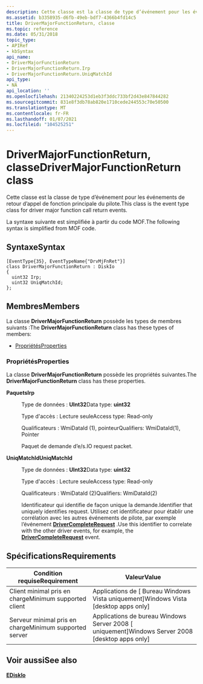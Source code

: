 ```yaml
---
description: Cette classe est la classe de type d’événement pour les événements de retour d’appel de fonction principale du pilote. La syntaxe suivante est simplifiée à partir du code MOF.
ms.assetid: b3358935-d6fb-49eb-bdf7-4366b4fd14c5
title: DriverMajorFunctionReturn, classe
ms.topic: reference
ms.date: 05/31/2018
topic_type:
- APIRef
- kbSyntax
api_name:
- DriverMajorFunctionReturn
- DriverMajorFunctionReturn.Irp
- DriverMajorFunctionReturn.UniqMatchId
api_type:
- NA
api_location: ''
ms.openlocfilehash: 21340224253d1eb3f3ddc733bf2d43e847844282
ms.sourcegitcommit: 831e8f3db78ab820e1710cede244553c70e50500
ms.translationtype: MT
ms.contentlocale: fr-FR
ms.lasthandoff: 01/07/2021
ms.locfileid: "104525251"
---
```

# <a name="drivermajorfunctionreturn-class"></a><span data-ttu-id="d57b2-104">DriverMajorFunctionReturn, classe</span><span class="sxs-lookup"><span data-stu-id="d57b2-104">DriverMajorFunctionReturn class</span></span>

<span data-ttu-id="d57b2-105">Cette classe est la classe de type d’événement pour les événements de retour d’appel de fonction principale du pilote.</span><span class="sxs-lookup"><span data-stu-id="d57b2-105">This class is the event type class for driver major function call return events.</span></span>

<span data-ttu-id="d57b2-106">La syntaxe suivante est simplifiée à partir du code MOF.</span><span class="sxs-lookup"><span data-stu-id="d57b2-106">The following syntax is simplified from MOF code.</span></span>

## <a name="syntax"></a><span data-ttu-id="d57b2-107">Syntaxe</span><span class="sxs-lookup"><span data-stu-id="d57b2-107">Syntax</span></span>

``` syntax
[EventType{35}, EventTypeName{"DrvMjFnRet"}]
class DriverMajorFunctionReturn : DiskIo
{
  uint32 Irp;
  uint32 UniqMatchId;
};
```

## <a name="members"></a><span data-ttu-id="d57b2-108">Membres</span><span class="sxs-lookup"><span data-stu-id="d57b2-108">Members</span></span>

<span data-ttu-id="d57b2-109">La classe **DriverMajorFunctionReturn** possède les types de membres suivants :</span><span class="sxs-lookup"><span data-stu-id="d57b2-109">The **DriverMajorFunctionReturn** class has these types of members:</span></span>

-   [<span data-ttu-id="d57b2-110">Propriétés</span><span class="sxs-lookup"><span data-stu-id="d57b2-110">Properties</span></span>](#properties)

### <a name="properties"></a><span data-ttu-id="d57b2-111">Propriétés</span><span class="sxs-lookup"><span data-stu-id="d57b2-111">Properties</span></span>

<span data-ttu-id="d57b2-112">La classe **DriverMajorFunctionReturn** possède les propriétés suivantes.</span><span class="sxs-lookup"><span data-stu-id="d57b2-112">The **DriverMajorFunctionReturn** class has these properties.</span></span>

<dl> <dt>

<span data-ttu-id="d57b2-113">**Paquets**</span><span class="sxs-lookup"><span data-stu-id="d57b2-113">**Irp**</span></span>
</dt> <dd> <dl> <dt>

<span data-ttu-id="d57b2-114">Type de données : **UInt32**</span><span class="sxs-lookup"><span data-stu-id="d57b2-114">Data type: **uint32**</span></span>
</dt> <dt>

<span data-ttu-id="d57b2-115">Type d'accès : Lecture seule</span><span class="sxs-lookup"><span data-stu-id="d57b2-115">Access type: Read-only</span></span>
</dt> <dt>

<span data-ttu-id="d57b2-116">Qualificateurs : WmiDataId (1), pointeur</span><span class="sxs-lookup"><span data-stu-id="d57b2-116">Qualifiers: WmiDataId(1), Pointer</span></span>
</dt> </dl>

<span data-ttu-id="d57b2-117">Paquet de demande d’e/s.</span><span class="sxs-lookup"><span data-stu-id="d57b2-117">IO request packet.</span></span>

</dd> <dt>

<span data-ttu-id="d57b2-118">**UniqMatchId**</span><span class="sxs-lookup"><span data-stu-id="d57b2-118">**UniqMatchId**</span></span>
</dt> <dd> <dl> <dt>

<span data-ttu-id="d57b2-119">Type de données : **UInt32**</span><span class="sxs-lookup"><span data-stu-id="d57b2-119">Data type: **uint32**</span></span>
</dt> <dt>

<span data-ttu-id="d57b2-120">Type d'accès : Lecture seule</span><span class="sxs-lookup"><span data-stu-id="d57b2-120">Access type: Read-only</span></span>
</dt> <dt>

<span data-ttu-id="d57b2-121">Qualificateurs : WmiDataId (2)</span><span class="sxs-lookup"><span data-stu-id="d57b2-121">Qualifiers: WmiDataId(2)</span></span>
</dt> </dl>

<span data-ttu-id="d57b2-122">Identificateur qui identifie de façon unique la demande.</span><span class="sxs-lookup"><span data-stu-id="d57b2-122">Identifier that uniquely identifies request.</span></span> <span data-ttu-id="d57b2-123">Utilisez cet identificateur pour établir une corrélation avec les autres événements de pilote, par exemple l’événement [**DriverCompleteRequest**](drivercompleterequest.md) .</span><span class="sxs-lookup"><span data-stu-id="d57b2-123">Use this identifier to correlate with the other driver events, for example, the [**DriverCompleteRequest**](drivercompleterequest.md) event.</span></span>

</dd> </dl>

## <a name="requirements"></a><span data-ttu-id="d57b2-124">Spécifications</span><span class="sxs-lookup"><span data-stu-id="d57b2-124">Requirements</span></span>



| <span data-ttu-id="d57b2-125">Condition requise</span><span class="sxs-lookup"><span data-stu-id="d57b2-125">Requirement</span></span> | <span data-ttu-id="d57b2-126">Valeur</span><span class="sxs-lookup"><span data-stu-id="d57b2-126">Value</span></span> |
|-------------------------------------|------------------------------------------------------|
| <span data-ttu-id="d57b2-127">Client minimal pris en charge</span><span class="sxs-lookup"><span data-stu-id="d57b2-127">Minimum supported client</span></span><br/> | <span data-ttu-id="d57b2-128">Applications de \[ Bureau Windows Vista uniquement\]</span><span class="sxs-lookup"><span data-stu-id="d57b2-128">Windows Vista \[desktop apps only\]</span></span><br/>       |
| <span data-ttu-id="d57b2-129">Serveur minimal pris en charge</span><span class="sxs-lookup"><span data-stu-id="d57b2-129">Minimum supported server</span></span><br/> | <span data-ttu-id="d57b2-130">Applications de bureau Windows Server 2008 \[ uniquement\]</span><span class="sxs-lookup"><span data-stu-id="d57b2-130">Windows Server 2008 \[desktop apps only\]</span></span><br/> |



## <a name="see-also"></a><span data-ttu-id="d57b2-131">Voir aussi</span><span class="sxs-lookup"><span data-stu-id="d57b2-131">See also</span></span>

<dl> <dt>

[<span data-ttu-id="d57b2-132">**E**</span><span class="sxs-lookup"><span data-stu-id="d57b2-132">**DiskIo**</span></span>](diskio.md)
</dt> </dl>

 

 




